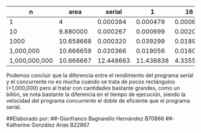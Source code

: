 | n | area | serial | 1  | 16 | 32 | 64 |
|---|---|---|---|---|---|---|
| 1  | 4 | 0.000384 | 0.000479  | 0.000614  | 0.000443 | 0.000094 |
| 10  | 9.880000  |  0.000267 | 0.000699  | 0.002039 | 0.001795 | 0.002113  |
| 1000  | 10.658668 | 0.000320 |  0.039299 | 0.018907 | 0.000767  | 0.000094  |
| 1,000,000 | 10.666659  | 0.020366 |  0.019056 | 0.016053  | 0.006618 |  0.013558 |
| 1,000,000,000 | 10.666667  | 12.448663 | 11.436838  |  4.335590 | 4.055215 | 3.892265 |

Podemos concluir que la diferencia entre el rendimiento del programa serial y el concurrente no es mucha cuando se trata de _pocos_ rectángulos (>1,000,000)
pero al tratar con cantidades bastante grandes, como un billón, se nota bastante la diferencia en el tiempo de ejecución, siendo la velocidad del programa concurrente el doble de eficiente que el programa serial.

##Elaborado por:
##-Gianfranco Bagnarello Hernández B70866
##-Katherine González Arias B22867
